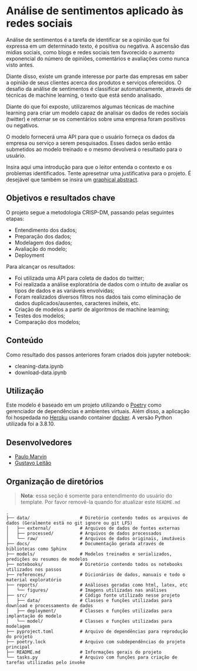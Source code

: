 # Análise de sentimentos aplicado às redes sociais

Análise de sentimentos é a tarefa de identificar se a opinião que foi expressa em um determinado texto, é positiva ou negativa. A ascensão das mídias sociais, como blogs e redes sociais tem favorecido o aumento exponencial do número de opiniões, comentários e avaliações como nunca visto antes. 

Diante disso, existe um grande interesse por parte das empresas em saber a opinião de seus clientes acerca dos produtos e serviços oferecidos. O desafio da análise de sentimentos é classificar automaticamente, através de técnicas de machine learning, o texto que está sendo analisado. 

Diante do que foi exposto, utilizaremos algumas técnicas de machine learning para criar um modelo capaz de analisar os dados de redes sociais (twitter) e retornar se os comentários sobre uma empresa foram positivos ou negativos.

O modelo fornecerá uma API para que o usuário forneça os dados da empresa ou serviço a serem pesquisados. Esses dados serão então submetidos ao modelo treinado e o mesmo devolverá o resultado para o usuário.

Insira aqui uma introdução para que o leitor entenda o contexto e os problemas identificados. Tente apresetnar uma justificativa para o projeto. É desejável que também se insira um [graphical abstract](https://www.elsevier.com/authors/tools-and-resources/visual-abstract).

## Objetivos e resultados chave

O projeto segue a metodologia CRISP-DM, passando pelas seguintes etapas:
- Entendimento dos dados;
- Preparação dos dados;
- Modelagem dos dados;
- Avaliação do modelo;
- Deployment

Para alcançar os resultados:
- Foi utilizada uma API para coleta de dados do twitter;
- Foi realizada a análise exploratória de dados com o intuito de avaliar os tipos de dados e as variáveis envolvidas;
- Foram realizados diversos filtros nos dados tais como eliminação de dados duplicados/ausentes, caracteres inúteis, etc.
- Criação de modelos a partir de algoritmos de machine learning;
- Testes dos modelos;
- Comparação dos modelos;


## Conteúdo

Como resultado dos passos anteriores foram criados dois jupyter notebook:
- cleaning-data.ipynb
- download-data.ipynb

## Utilização

Este modelo é baseado em um projeto utilizando o [Poetry](https://python-poetry.org/) como gerenciador de dependências e ambientes virtuais. Além disso, a aplicação foi hospedada no [Heroku](https://developer.salesforce.com/docs) usando container [docker](https://www.docker.com/). A versão Python utilizada foi a 3.8.10.


## Desenvolvedores
 - [Paulo Marvin](https://github.com/PauloMarvin)
 - [Gustavo Leitão](https://github.com/pythonistabr)

## Organização de diretórios

> **Nota**: essa seção é somente para entendimento do usuário do template. Por favor removê-la quando for atualizar este `README.md`

```
.
├── data/                   # Diretório contendo todos os arquivos de dados (Geralmente está no git ignore ou git LFS)
│   ├── external/           # Arquivos de dados de fontes externas
│   ├── processed/          # Arquivos de dados processados
│   └── raw/                # Arquivos de dados originais, imutáveis
├── docs/                   # Documentação gerada através de bibliotecas como Sphinx
├── models/                 # Modelos treinados e serializados, predições ou resumos de modelos
├── notebooks/              # Diretório contendo todos os notebooks utilizados nos passos
├── references/             # Dicionários de dados, manuais e todo o material exploratório
├── reports/                # Análioses geradas como html, latex, etc
│   └── figures/            # Imagens utilizadas nas análises
├── src/                    # Código fonte utilizado nesse projeto
│   ├── data/               # Classes e funções utilizadas para download e processamento de dados
│   ├── deployment/         # Classes e funções utilizadas para implantação do modelo
│   └── model/              # Classes e funções utilizadas para modelagem
├── pyproject.toml          # Arquivo de dependências para reprodução do projeto
├── poetry.lock             # Arquivo com subdependências do projeto principal
├── README.md               # Informações gerais do projeto
└── tasks.py                # Arquivo com funções para criação de tarefas utilizadas pelo invoke

```
